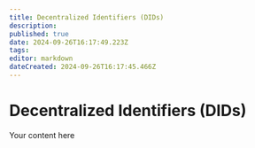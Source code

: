 ```yaml
---
title: Decentralized Identifiers (DIDs)
description: 
published: true
date: 2024-09-26T16:17:49.223Z
tags: 
editor: markdown
dateCreated: 2024-09-26T16:17:45.466Z
---
```


# Decentralized Identifiers (DIDs)
Your content here
